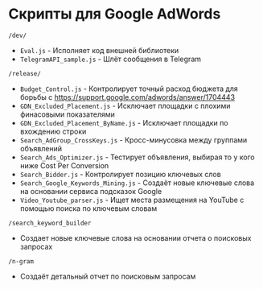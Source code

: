 # Скрипты для Google AdWords

`/dev/`
+ `Eval.js` - Исполняет код внешней библиотеки
+ `TelegramAPI_sample.js` - Шлёт сообщения в Telegram

`/release/`

+ `Budget_Control.js` - Контролирует точный расход бюджета для борьбы с https://support.google.com/adwords/answer/1704443
+ `GDN_Excluded_Placement.js` - Исключает площадки с плохими финасовыми показателями
+ `GDN_Excluded_Placement_ByName.js` - Исключает площадки по вхождению строки
+ `Search_AdGroup_CrossKeys.js` - Кросс-минусовка между группами объявлений
+ `Search_Ads_Optimizer.js` - Тестирует объявления, выбирая то у кого ниже Cost Per Conversion
+ `Search_Bidder.js` - Контролирует позицию ключевых слов
+ `Search_Google_Keywords_Mining.js` - Создаёт новые ключевые слова на основании сервиса подсказок Google
+ `Video_Youtube_parser.js` - Ищет места размещения на YouTube с помощью поиска по ключевым словам

`/search_keyword_builder`
+ Создает новые ключевые слова на основании отчета о поисковых запросах

`/n-gram`
+ Создаёт детальный отчет по поисковым запросам

